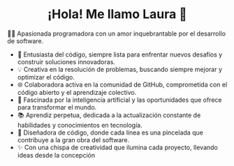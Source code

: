 <h1 align="center">¡Hola! Me llamo Laura 👋</h1>

<!--
**LG-Laura/LG-Laura** es un repositorio ✨ _especial_ ✨ porque su `README.md` (este archivo) aparece en tu perfil de GitHub.

Aquí hay algunas ideas para comenzar:

- 🔭 Actualmente estoy trabajando en ...
- 🌱 Actualmente estoy aprendiendo ...
- 👯 Estoy buscando colaborar en ...
- 🤔 Estoy buscando ayuda con ...
- 💬 Pregúntame sobre ...
- 📫 Cómo contactarme: ...
- 😄 Pronombres: ...
- ⚡ Dato curioso: ...
-->

👩‍💻 Apasionada programadora con un amor inquebrantable por el desarrollo de software.
- 🚀 Entusiasta del código, siempre lista para enfrentar nuevos desafíos y construir soluciones innovadoras.
- 💡 Creativa en la resolución de problemas, buscando siempre mejorar y optimizar el código.
- 🌐 Colaboradora activa en la comunidad de GitHub, comprometida con el código abierto y el aprendizaje colectivo.
- 🤖 Fascinada por la inteligencia artificial y las oportunidades que ofrece para transformar el mundo.
- 📚 Aprendiz perpetua, dedicada a la actualización constante de habilidades y conocimientos en tecnología.
- 🎨 Diseñadora de código, donde cada línea es una pincelada que contribuye a la gran obra del software.
- ✨ Con una chispa de creatividad que ilumina cada proyecto, llevando ideas desde la concepción
